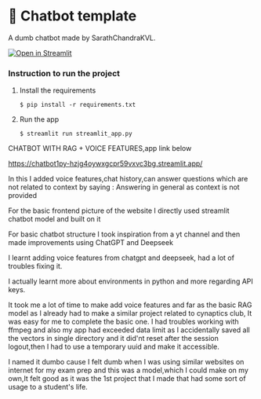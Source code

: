 # 💬 Chatbot template

A dumb chatbot made by SarathChandraKVL.

[![Open in Streamlit](https://static.streamlit.io/badges/streamlit_badge_black_white.svg)](https://chatbot-template.streamlit.app/)

### Instruction to run the project

1. Install the requirements

   ```
   $ pip install -r requirements.txt
   ```

2. Run the app

   ```
   $ streamlit run streamlit_app.py
   ```
CHATBOT WITH RAG + VOICE FEATURES,app link below

https://chatbot1py-hzjg4oywxgcpr59vxvc3bg.streamlit.app/

In this I added voice features,chat history,can answer questions which are not related to context by saying : 
Answering in general as context is not provided

For the basic frontend picture of the website I directly used streamlit chatbot model and built on it

For basic chatbot structure I took inspiration from a yt channel and then made improvements using ChatGPT and Deepseek

I learnt adding voice features from chatgpt and deepseek, had a lot of troubles fixing it.

I actually learnt more about environments in python and more regarding API keys.

It took me a lot of time to make add voice features and far as the basic RAG model as I already had to make a similar project related to cynaptics club,
It was easy for me to complete the basic one.
I had troubles working with ffmpeg and also my app had exceeded data limit as I accidentally saved all the vectors in single directory and it did'nt reset after the session logout,then I had to use a temporary uuid and make it accessible.

I named it dumbo cause I felt dumb when I was using similar websites on internet for my exam prep and this was a model,which I could make on my own,It felt good as it was the 1st project that I made that had some sort of usage to a student's life.

